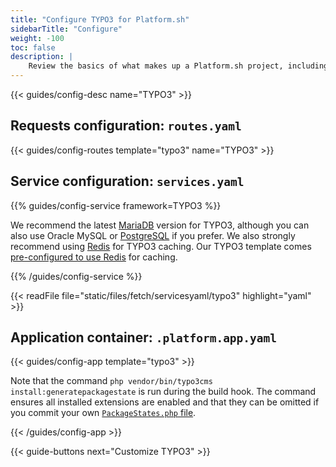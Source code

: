 ```yaml
---
title: "Configure TYPO3 for Platform.sh"
sidebarTitle: "Configure"
weight: -100
toc: false
description: |
    Review the basics of what makes up a Platform.sh project, including its three principle configuration files and how to define them for TYPO3.
---
```


{{< guides/config-desc name="TYPO3" >}}

## Requests configuration: `routes.yaml`

{{< guides/config-routes template="typo3" name="TYPO3" >}}

## Service configuration: `services.yaml`

{{% guides/config-service framework=TYPO3 %}}

We recommend the latest [MariaDB](/configuration/services/mysql/_index.md) version for TYPO3,
although you can also use Oracle MySQL or [PostgreSQL](/configuration/services/postgresql.md) if you prefer.
We also strongly recommend using [Redis](/configuration/services/redis.md) for TYPO3 caching.
Our TYPO3 template comes [pre-configured to use Redis](https://github.com/platformsh-templates/typo3#user-content-customizations) for caching.

{{% /guides/config-service %}}

{{< readFile file="static/files/fetch/servicesyaml/typo3" highlight="yaml" >}}

## Application container: `.platform.app.yaml`

{{< guides/config-app template="typo3" >}}

Note that the command `php vendor/bin/typo3cms install:generatepackagestate` is run during the build hook.
The command ensures all installed extensions are enabled
and that they can be omitted if you commit your own [`PackageStates.php` file](https://docs.typo3.org/m/typo3/reference-coreapi/master/en-us/ExtensionArchitecture/ExtensionManagement/Index.html#installing-extensions).

{{< /guides/config-app >}}

{{< guide-buttons next="Customize TYPO3" >}}
